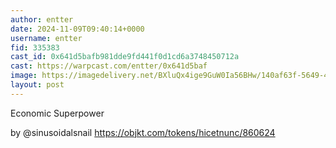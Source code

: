 ```yaml
---
author: entter
date: 2024-11-09T09:40:14+0000
username: entter
fid: 335383
cast_id: 0x641d5bafb981dde9fd441f0d1cd6a3748450712a
cast: https://warpcast.com/entter/0x641d5baf
image: https://imagedelivery.net/BXluQx4ige9GuW0Ia56BHw/140af63f-5649-4b61-0b15-4f0e0b830100/original
layout: post
---
```

Economic Superpower  
  
by @sinusoidalsnail https://objkt.com/tokens/hicetnunc/860624  

<img src='https://imagedelivery.net/BXluQx4ige9GuW0Ia56BHw/140af63f-5649-4b61-0b15-4f0e0b830100/original' alt='' referrerpolicy='no-referrer'/>
